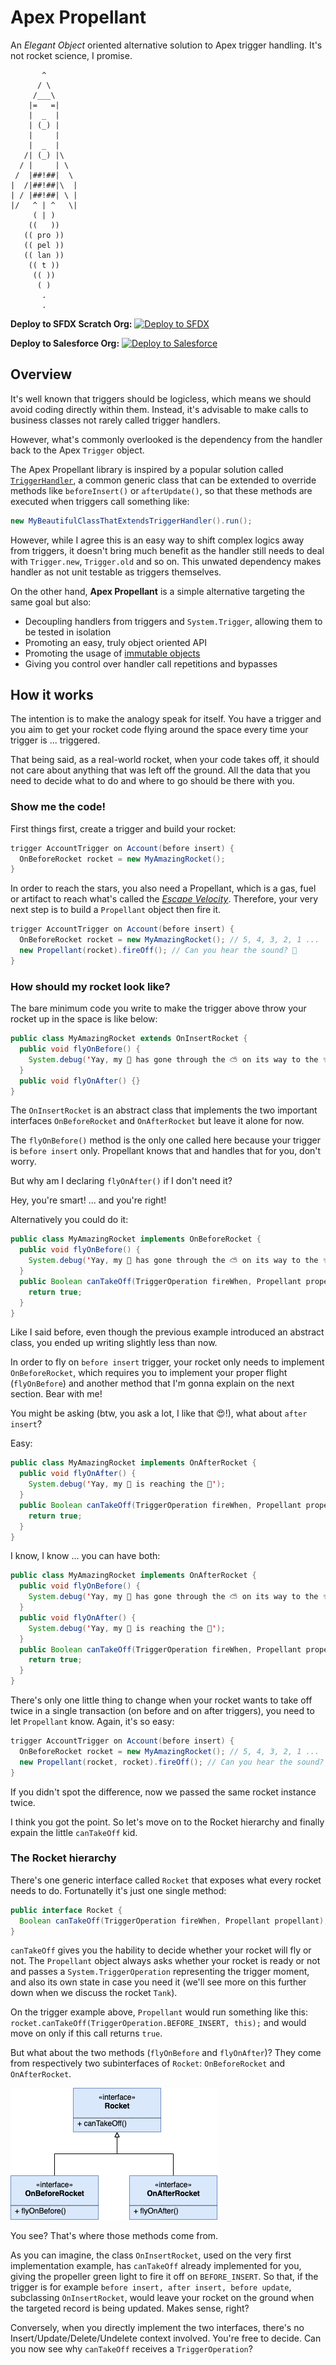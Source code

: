 # Apex Propellant

An _Elegant Object_ oriented alternative solution to Apex trigger handling. It's not rocket science, I promise.

```
       ^
      / \
     /___\
    |=   =|
    |  _  |
    | (_) |
    |     |
    |  _  |
   /| (_) |\   
  / |     | \  
 /  |##!##|  \ 
|  /|##!##|\  |
| / |##!##| \ |
|/   ^ | ^   \|
     ( | )
    ((   ))
   (( pro ))
   (( pel ))
   (( lan ))
    (( t ))
     (( ))
      ( )
       .
       .
```
**Deploy to SFDX Scratch Org:**
[![Deploy to SFDX](https://deploy-to-sfdx.com/dist/assets/images/DeployToSFDX.svg)](https://deploy-to-sfdx.com)

**Deploy to Salesforce Org:**
[![Deploy to Salesforce](https://raw.githubusercontent.com/afawcett/githubsfdeploy/master/deploy.png)](https://githubsfdeploy.herokuapp.com/?owner=berardo&repo=apex-propellant&ref=master)


## Overview

It's well known that triggers should be logicless, which means we should avoid coding directly within them. Instead, it's advisable to make calls to business classes not rarely called trigger handlers.

However, what's commonly overlooked is the dependency from the handler back to the Apex `Trigger` object.

The Apex Propellant library is inspired by a popular solution called [`TriggerHandler`](https://github.com/kevinohara80/sfdc-trigger-framework), a common generic class that can be extended to override methods like `beforeInsert()` or `afterUpdate()`, so that these methods are executed when triggers call something like:

```java
new MyBeautifulClassThatExtendsTriggerHandler().run();
```

However, while I agree this is an easy way to shift complex logics away from triggers, it doesn't bring much benefit as the handler still needs to deal with `Trigger.new`, `Trigger.old` and so on. This unwated dependency makes handler as not unit testable as triggers themselves.

On the other hand, **Apex Propellant** is a simple alternative targeting the same goal but also:

- Decoupling handlers from triggers and `System.Trigger`, allowing them to be tested in isolation
- Promoting an easy, truly object oriented API
- Promoting the usage of [immutable objects](https://en.wikipedia.org/wiki/Immutable_object)
- Giving you control over handler call repetitions and bypasses

## How it works

The intention is to make the analogy speak for itself.
You have a trigger and you aim to get your rocket code flying around the space every time your trigger is ... triggered.

That being said, as a real-world rocket, when your code takes off, it should not care about anything that was left off the ground. All the data that you need to decide what to do and where to go should be there with you.

### Show me the code!

First things first, create a trigger and build your rocket:

```java
trigger AccountTrigger on Account(before insert) {
  OnBeforeRocket rocket = new MyAmazingRocket();
}
```

In order to reach the stars, you also need a Propellant, which is a gas, fuel or artifact to reach what's called the [_Escape Velocity_](https://en.wikipedia.org/wiki/Escape_velocity). Therefore, your very next step is to build a `Propellant` object then fire it.

```java
trigger AccountTrigger on Account(before insert) {
  OnBeforeRocket rocket = new MyAmazingRocket(); // 5, 4, 3, 2, 1 ...
  new Propellant(rocket).fireOff(); // Can you hear the sound? 🚀
}
```

### How should my rocket look like?

The bare minimum code you write to make the trigger above throw your rocket up in the space is like below:

```java
public class MyAmazingRocket extends OnInsertRocket {
  public void flyOnBefore() {
    System.debug('Yay, my 🚀 has gone through the ⛅️ on its way to the ✨');
  }
  public void flyOnAfter() {}
}
```

The `OnInsertRocket` is an abstract class that implements the two important interfaces `OnBeforeRocket` and `OnAfterRocket` but leave it alone for now.

The `flyOnBefore()` method is the only one called here because your trigger is `before insert` only. Propellant knows that and handles that for you, don't worry.

But why am I declaring `flyOnAfter()` if I don't need it?

Hey, you're smart! ... and you're right!

Alternatively you could do it:

```java
public class MyAmazingRocket implements OnBeforeRocket {
  public void flyOnBefore() {
    System.debug('Yay, my 🚀 has gone through the ⛅️ on its way to the ✨');
  }
  public Boolean canTakeOff(TriggerOperation fireWhen, Propellant propellant) {
    return true;
  }
}
```
Like I said before, even though the previous example introduced an abstract class, you ended up writing slightly less than now.

In order to fly on `before insert` trigger, your rocket only needs to implement `OnBeforeRocket`, which requires you to implement your proper flight (`flyOnBefore`) and another method that I'm gonna explain on the next section. Bear with me!

You might be asking (btw, you ask a lot, I like that 😍!), what about `after insert`?

Easy:
```java
public class MyAmazingRocket implements OnAfterRocket {
  public void flyOnAfter() {
    System.debug('Yay, my 🚀 is reaching the 🌚');
  }
  public Boolean canTakeOff(TriggerOperation fireWhen, Propellant propellant) {
    return true;
  }
}
```

I know, I know ... you can have both:
```java
public class MyAmazingRocket implements OnAfterRocket {
  public void flyOnBefore() {
    System.debug('Yay, my 🚀 has gone through the ⛅️ on its way to the ✨');
  }
  public void flyOnAfter() {
    System.debug('Yay, my 🚀 is reaching the 🌚');
  }
  public Boolean canTakeOff(TriggerOperation fireWhen, Propellant propellant) {
    return true;
  }
}
```
There's only one little thing to change when your rocket wants to take off twice in a single transaction (on before and on after triggers), you need to let `Propellant` know. Again, it's so easy:

```java
trigger AccountTrigger on Account(before insert) {
  OnBeforeRocket rocket = new MyAmazingRocket(); // 5, 4, 3, 2, 1 ...
  new Propellant(rocket, rocket).fireOff(); // Can you hear the sound? 🚀
}
```
If you didn't spot the difference, now we passed the same rocket instance twice.

I think you got the point. So let's move on to the Rocket hierarchy and finally expain the little `canTakeOff` kid.

### The Rocket hierarchy

There's one generic interface called `Rocket` that exposes what every rocket needs to do. Fortunatelly it's just one single method:
```java
public interface Rocket {
  Boolean canTakeOff(TriggerOperation fireWhen, Propellant propellant);
}

```
`canTakeOff` gives you the hability to decide whether your rocket will fly or not. The `Propellant` object always asks whether your rocket is ready or not and passes a `System.TriggerOperation` representing the trigger moment, and also its own state in case you need it (we'll see more on this further down when we discuss the rocket `Tank`).

On the trigger example above, `Propellant` would run something like this: `rocket.canTakeOff(TriggerOperation.BEFORE_INSERT, this);` and would move on only if this call returns `true`.

But what about the two methods (`flyOnBefore` and `flyOnAfter`)?
They come from respectively two subinterfaces of `Rocket`: `OnBeforeRocket` and `OnAfterRocket`.

![Rocket interface hierarchy](images/Rocket-Interfaces.png)

You see? That's where those methods come from.

As you can imagine, the class `OnInsertRocket`, used on the very first implementation example, has `canTakeOff` already implemented for you, giving the propeller green light to fire it off on `BEFORE_INSERT`. So that, if the trigger is for example `before insert, after insert, before update`, subclassing `OnInsertRocket`, would leave your rocket on the ground when the targeted record is being updated. Makes sense, right?

Conversely, when you directly implement the two interfaces, there's no Insert/Update/Delete/Undelete context involved. You're free to decide. Can you now see why `canTakeOff` receives a `TriggerOperation`?

